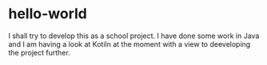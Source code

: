 # hello-world
I shall try to develop this as a school project.
I have done some work in Java and I am having a look at Kotiln at the moment with a view to deeveloping the project further.
